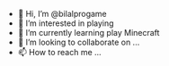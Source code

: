 - 👋 Hi, I’m @bilalprogame
- 👀 I’m interested in playing 
- 🌱 I’m currently learning play Minecraft 
- 💞️ I’m looking to collaborate on ...
- 📫 How to reach me ...

<!---
bilalprogame/bilalprogame is a ✨ special ✨ repository because its `README.md` (this file) appears on your GitHub profile.
You can click the Preview link to take a look at your changes.
--->
